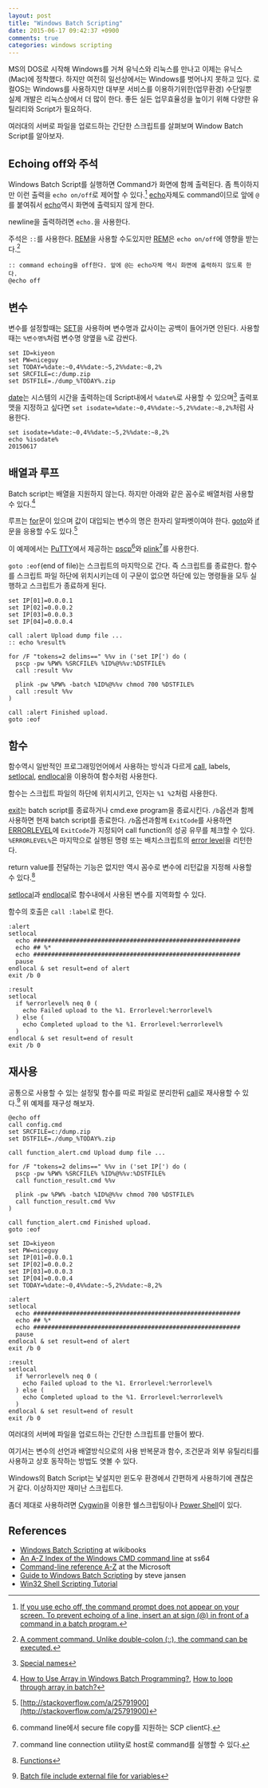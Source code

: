 ```yaml
---
layout: post
title: "Windows Batch Scripting"
date: 2015-06-17 09:42:37 +0900
comments: true
categories: windows scripting
---
```

MS의 DOS로 시작해 Windows를 거쳐 유닉스와 리눅스를 만나고 이제는 유닉스(Mac)에 정착했다. 하지만 여전히 일선상에서는 Windows를 벗어나지 못하고 있다. 로컬OS는 Windows를 사용하지만 대부분 서비스를 이용하기위한(업무환경) 수단일뿐 실제 개발은 리눅스상에서 더 많이 한다. 좋든 실든 업무효율성을 높이기 위해 다양한 유틸리티와 Script가 필요하다.

여러대의 서버로 파일을 업로드하는 간단한 스크립트를 살펴보며 Window Batch Script를 알아보자.

<!-- more -->

## Echoing off와 주석
Windows Batch Script를 실행하면 Command가 화면에 함께 출력된다. 좀 특이하지만 이런 출력을 `echo on/off`로 제어할 수 있다.[^2]  [echo]자체도 command이므로 앞에 `@`를 붙여줘서 [echo]역시 화면에 출력되지 않게 한다.

newline을 출력하려면 `echo.`을 사용한다.

주석은 `::`를 사용한다. [REM]을 사용할 수도있지만 [REM]은 `echo on/off`에 영향을 받는다.[^1]
``` batch
:: command echoing을 off한다. 앞에 @는 echo자체 역시 화면에 출력하지 않도록 한다.
@echo off
```

## 변수
변수를 설정할때는 [SET]을 사용하며 변수명과 값사이는 공백이 들어가면 안된다. 사용할때는 `%변수명%`처럼 변수명 양옆을 `%`로 감싼다.

``` batch
set ID=kiyeon
set PW=niceguy
set TODAY=%date:~0,4%%date:~5,2%%date:~8,2%
set SRCFILE=c:/dump.zip
set DSTFILE=./dump_%TODAY%.zip
```

[date]는 시스템의 시간을 출력하는데 Script내에서 `%date%`로 사용할 수 있으며[^8] 출력포맷을 지정하고 싶다면 `set isodate=%date:~0,4%%date:~5,2%%date:~8,2%`처럼 사용한다.
``` batch
set isodate=%date:~0,4%%date:~5,2%%date:~8,2%
echo %isodate%
20150617
```

## 배열과 루프
Batch script는 배열을 지원하지 않는다. 하지만 아래와 같은 꼼수로 배열처럼 사용할 수 있다.[^3]

루프는 [for]문이 있으며 값이 대입되는 변수의 명은 한자리 알파벳이여야 한다. [goto]와 [if]문을 응용할 수도 있다.[^4]

이 예제에서는 [PuTTY](http://www.chiark.greenend.org.uk/~sgtatham/putty/)에서 제공하는 [pscp](http://www.chiark.greenend.org.uk/~sgtatham/putty/download.html)[^5]와 [plink](http://www.chiark.greenend.org.uk/~sgtatham/putty/download.html)[^6]를 사용한다.

`goto :eof`(end of file)는 스크립트의 마지막으로 간다. 즉 스크립트를 종료한다. 함수를 스크립트 파일 하단에 위치시키는데 이 구문이 없으면 하단에 있는 명령들을 모두 실행하고 스크립트가 종료하게 된다.
``` batch
set IP[01]=0.0.0.1
set IP[02]=0.0.0.2
set IP[03]=0.0.0.3
set IP[04]=0.0.0.4

call :alert Upload dump file ...
:: echo %result% 

for /F "tokens=2 delims==" %%v in ('set IP[') do (
  pscp -pw %PW% %SRCFILE% %ID%@%%v:%DSTFILE%
  call :result %%v

  plink -pw %PW% -batch %ID%@%%v chmod 700 %DSTFILE%
  call :result %%v
)

call :alert Finished upload.
goto :eof
```

## 함수
함수역시 일반적인 프로그래밍언어에서 사용하는 방식과 다르게 [call], labels, [setlocal], [endlocal]을 이용하여 함수처럼 사용한다.

함수는 스크립트 파일의 하단에 위치시키고, 인자는 `%1 %2`처럼 사용한다.

[exit]는 batch script를 종료하거나 cmd.exe program을 종료시킨다. `/b`옵션과 함께 사용하면 현재 batch script를 종료한다. `/b`옵션과함께 `ExitCode`를 사용하면 [ERRORLEVEL](https://en.wikibooks.org/wiki/Windows_Batch_Scripting#Special_names)에 `ExitCode`가 지정되어 call function의 성공 유무를 체크할 수 있다. `%ERRORLEVEL%`은 마지막으로 실행된 명령 또는 배치스크립트의  [error level](https://en.wikibooks.org/wiki/Windows_Batch_Scripting#Error_level)을 리턴한다.

return value를 전달하는 기능은 없지만 역시 꼼수로 변수에 리턴값을 지정해 사용할 수 있다.[^7]

[setlocal]과 [endlocal]로 함수내에서 사용된 변수를 지역화할 수 있다.

함수의 호출은 `call :label`로 한다.

``` batch
:alert
setlocal
  echo ##########################################################
  echo ## %*
  echo ##########################################################
  pause
endlocal & set result=end of alert
exit /b 0

:result
setlocal
  if %errorlevel% neq 0 (
    echo Failed upload to the %1. Errorlevel:%errorlevel%
  ) else (
    echo Completed upload to the %1. Errorlevel:%errorlevel%
  )
endlocal & set result=end of result
exit /b 0
```

## 재사용
공통으로 사용할 수 있는 설정및 함수를 따로 파일로 분리한뒤 [call]로 재사용할 수 있다.[^9] 위 예제를 재구성 해보자.
``` batch sendfile.cmd
@echo off
call config.cmd
set SRCFILE=c:/dump.zip
set DSTFILE=./dump_%TODAY%.zip

call function_alert.cmd Upload dump file ...

for /F "tokens=2 delims==" %%v in ('set IP[') do (
  pscp -pw %PW% %SRCFILE% %ID%@%%v:%DSTFILE%
  call function_result.cmd %%v

  plink -pw %PW% -batch %ID%@%%v chmod 700 %DSTFILE%
  call function_result.cmd %%v
)

call function_alert.cmd Finished upload.
goto :eof
```

``` batch config.cmd
set ID=kiyeon
set PW=niceguy
set IP[01]=0.0.0.1
set IP[02]=0.0.0.2
set IP[03]=0.0.0.3
set IP[04]=0.0.0.4
set TODAY=%date:~0,4%%date:~5,2%%date:~8,2%
```

``` batch function_alert.cmd
:alert
setlocal
  echo ##########################################################
  echo ## %*
  echo ##########################################################
  pause
endlocal & set result=end of alert
exit /b 0
```

``` batch function_result.cmd
:result
setlocal
  if %errorlevel% neq 0 (
    echo Failed upload to the %1. Errorlevel:%errorlevel%
  ) else (
    echo Completed upload to the %1. Errorlevel:%errorlevel%
  )
endlocal & set result=end of result
exit /b 0
```

여러대의 서버에 파일을 업로드하는 간단한 스크립트를 만들어 봤다.

여기서는 변수의 선언과 배열방식으로의 사용 반복문과 함수, 조건문과 외부 유틸리티를 사용하고 상호 동작하는 방법도 엿볼 수 있다.

Windows의 Batch Script는 낯설지만 윈도우 환경에서 간편하게 사용하기에 괜찮은거 같다. 이상하지만 재미난 스크립트다.

좀더 제대로 사용하려면 [Cygwin](https://www.cygwin.com/)을 이용한 쉘스크립팅이나 [Power Shell](https://en.wikipedia.org/wiki/Windows_PowerShell)이 있다.


## References
  * [Windows Batch Scripting](https://en.wikibooks.org/wiki/Windows_Batch_Scripting) at wikibooks
  * [An A-Z Index of the Windows CMD command line](http://ss64.com/nt/) at ss64
  * [Command-line reference A-Z](http://www.microsoft.com/resources/documentation/windows/xp/all/proddocs/en-us/ntcmds.mspx?mfr=true) at the Microsoft
  * [Guide to Windows Batch Scripting](http://steve-jansen.github.io/guides/windows-batch-scripting/index.html) by steve jansen
  * [Win32 Shell Scripting Tutorial](http://www.csie.ntu.edu.tw/~r92092/ref/win32/win32scripting.html)



[^1]: [A comment command. Unlike double-colon (::), the command can be executed.](https://en.wikibooks.org/wiki/Windows_Batch_Scripting#REM)
[^2]: [If you use echo off, the command prompt does not appear on your screen. To prevent echoing of a line, insert an at sign (@) in front of a command in a batch program.](http://www.microsoft.com/resources/documentation/windows/xp/all/proddocs/en-us/echo.mspx)
[^3]: [How to Use Array in Windows Batch Programming?](https://helloacm.com/how-to-use-array-in-windows-batch-programming/), [How to loop through array in batch?](http://stackoverflow.com/a/18480952)
[^4]: [http://stackoverflow.com/a/25791900](http://stackoverflow.com/a/25791900)
[^5]: command line에서 secure file copy를 지원하는 SCP client다.
[^6]: command line connection utility로 host로 command를 실행할 수 있다.
[^7]: [Functions](https://en.wikibooks.org/wiki/Windows_Batch_Scripting#Functions)
[^8]: [Special names](https://en.wikibooks.org/wiki/Windows_Batch_Scripting#Special_names)
[^9]: [Batch file include external file for variables](http://stackoverflow.com/a/2763907)


[SET]: http://www.microsoft.com/resources/documentation/windows/xp/all/proddocs/en-us/set.mspx
[REM]: http://www.microsoft.com/resources/documentation/windows/xp/all/proddocs/en-us/rem.mspx
[ECHO]: http://www.microsoft.com/resources/documentation/windows/xp/all/proddocs/en-us/echo.mspx
[FOR]: http://www.microsoft.com/resources/documentation/windows/xp/all/proddocs/en-us/for.mspx
[GOTO]: http://www.microsoft.com/resources/documentation/windows/xp/all/proddocs/en-us/goto.mspx
[IF]: http://www.microsoft.com/resources/documentation/windows/xp/all/proddocs/en-us/if.mspx
[CALL]: http://www.microsoft.com/resources/documentation/windows/xp/all/proddocs/en-us/call.mspx
[SETLOCAL]: http://www.microsoft.com/resources/documentation/windows/xp/all/proddocs/en-us/setlocal.mspx
[ENDLOCAL]: http://www.microsoft.com/resources/documentation/windows/xp/all/proddocs/en-us/endlocal.mspx
[EXIT]: http://www.microsoft.com/resources/documentation/windows/xp/all/proddocs/en-us/exit.mspx
[DATE]: https://en.wikibooks.org/wiki/Windows_Batch_Scripting#DATE

